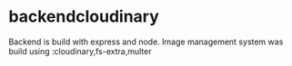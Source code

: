 # backendcloudinary
  
 Backend is build with express and node.
 Image management system was build using :cloudinary,fs-extra,multer
